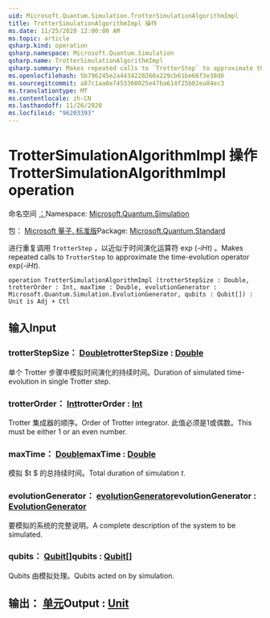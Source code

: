 ```yaml
---
uid: Microsoft.Quantum.Simulation.TrotterSimulationAlgorithmImpl
title: TrotterSimulationAlgorithmImpl 操作
ms.date: 11/25/2020 12:00:00 AM
ms.topic: article
qsharp.kind: operation
qsharp.namespace: Microsoft.Quantum.Simulation
qsharp.name: TrotterSimulationAlgorithmImpl
qsharp.summary: Makes repeated calls to `TrotterStep` to approximate the time-evolution operator exp(_-iHt_).
ms.openlocfilehash: 5b796245e2a4434228260a229cb61be66f3e38d6
ms.sourcegitcommit: a87c1aa8e7453360025e47ba614f25b02ea84ec3
ms.translationtype: MT
ms.contentlocale: zh-CN
ms.lasthandoff: 11/26/2020
ms.locfileid: "96203393"
---
```

# <a name="trottersimulationalgorithmimpl-operation"></a><span data-ttu-id="dddc5-102">TrotterSimulationAlgorithmImpl 操作</span><span class="sxs-lookup"><span data-stu-id="dddc5-102">TrotterSimulationAlgorithmImpl operation</span></span>

<span data-ttu-id="dddc5-103">命名空间 [：](xref:Microsoft.Quantum.Simulation)</span><span class="sxs-lookup"><span data-stu-id="dddc5-103">Namespace: [Microsoft.Quantum.Simulation](xref:Microsoft.Quantum.Simulation)</span></span>

<span data-ttu-id="dddc5-104">包： [Microsoft 量子. 标准版](https://nuget.org/packages/Microsoft.Quantum.Standard)</span><span class="sxs-lookup"><span data-stu-id="dddc5-104">Package: [Microsoft.Quantum.Standard](https://nuget.org/packages/Microsoft.Quantum.Standard)</span></span>


<span data-ttu-id="dddc5-105">进行重复调用 `TrotterStep` ，以近似于时间演化运算符 exp (_-iHt_) 。</span><span class="sxs-lookup"><span data-stu-id="dddc5-105">Makes repeated calls to `TrotterStep` to approximate the time-evolution operator exp(_-iHt_).</span></span>

```qsharp
operation TrotterSimulationAlgorithmImpl (trotterStepSize : Double, trotterOrder : Int, maxTime : Double, evolutionGenerator : Microsoft.Quantum.Simulation.EvolutionGenerator, qubits : Qubit[]) : Unit is Adj + Ctl
```


## <a name="input"></a><span data-ttu-id="dddc5-106">输入</span><span class="sxs-lookup"><span data-stu-id="dddc5-106">Input</span></span>

### <a name="trotterstepsize--double"></a><span data-ttu-id="dddc5-107">trotterStepSize： [Double](xref:microsoft.quantum.lang-ref.double)</span><span class="sxs-lookup"><span data-stu-id="dddc5-107">trotterStepSize : [Double](xref:microsoft.quantum.lang-ref.double)</span></span>

<span data-ttu-id="dddc5-108">单个 Trotter 步骤中模拟时间演化的持续时间。</span><span class="sxs-lookup"><span data-stu-id="dddc5-108">Duration of simulated time-evolution in single Trotter step.</span></span>


### <a name="trotterorder--int"></a><span data-ttu-id="dddc5-109">trotterOrder： [Int](xref:microsoft.quantum.lang-ref.int)</span><span class="sxs-lookup"><span data-stu-id="dddc5-109">trotterOrder : [Int](xref:microsoft.quantum.lang-ref.int)</span></span>

<span data-ttu-id="dddc5-110">Trotter 集成器的顺序。</span><span class="sxs-lookup"><span data-stu-id="dddc5-110">Order of Trotter integrator.</span></span> <span data-ttu-id="dddc5-111">此值必须是1或偶数。</span><span class="sxs-lookup"><span data-stu-id="dddc5-111">This must be either 1 or an even number.</span></span>


### <a name="maxtime--double"></a><span data-ttu-id="dddc5-112">maxTime： [Double](xref:microsoft.quantum.lang-ref.double)</span><span class="sxs-lookup"><span data-stu-id="dddc5-112">maxTime : [Double](xref:microsoft.quantum.lang-ref.double)</span></span>

<span data-ttu-id="dddc5-113">模拟 $t $ 的总持续时间。</span><span class="sxs-lookup"><span data-stu-id="dddc5-113">Total duration of simulation $t$.</span></span>


### <a name="evolutiongenerator--evolutiongenerator"></a><span data-ttu-id="dddc5-114">evolutionGenerator： [evolutionGenerator](xref:Microsoft.Quantum.Simulation.EvolutionGenerator)</span><span class="sxs-lookup"><span data-stu-id="dddc5-114">evolutionGenerator : [EvolutionGenerator](xref:Microsoft.Quantum.Simulation.EvolutionGenerator)</span></span>

<span data-ttu-id="dddc5-115">要模拟的系统的完整说明。</span><span class="sxs-lookup"><span data-stu-id="dddc5-115">A complete description of the system to be simulated.</span></span>


### <a name="qubits--qubit"></a><span data-ttu-id="dddc5-116">qubits： [Qubit](xref:microsoft.quantum.lang-ref.qubit)[]</span><span class="sxs-lookup"><span data-stu-id="dddc5-116">qubits : [Qubit](xref:microsoft.quantum.lang-ref.qubit)[]</span></span>

<span data-ttu-id="dddc5-117">Qubits 由模拟处理。</span><span class="sxs-lookup"><span data-stu-id="dddc5-117">Qubits acted on by simulation.</span></span>



## <a name="output--unit"></a><span data-ttu-id="dddc5-118">输出： [单元](xref:microsoft.quantum.lang-ref.unit)</span><span class="sxs-lookup"><span data-stu-id="dddc5-118">Output : [Unit](xref:microsoft.quantum.lang-ref.unit)</span></span>

